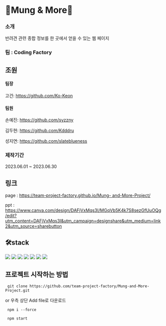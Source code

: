 # 🐶Mung & More🐶
### 소개 
반려견 관련 종합 정보를 한 곳에서 얻을 수 있는  웹 페이지
### 팀 : Coding Factory
## 조원
<h4>팀장</h4>   
<p>고건: <a href="https://github.com/Ko-Keon">https://github.com/Ko-Keon</a></p> 
<h4>팀원</h4> 
<p>손예진: <a href="https://github.com/syzzny">https://github.com/syzzny</a></p>
<p>김두현: <a href="https://github.com/Kdddru">https://github.com/Kdddru</a></p>
<p>성지연: <a href="https://github.com/slateblueness">https://github.com/slateblueness</a></p>


### 제작기간
2023.06.01 ~ 2023.06.30

## 링크 
<div>
<p>
  page : <a href="https://team-project-factory.github.io/Mung-and-More-Project/">https://team-project-factory.github.io/Mung-    and-More-Project/</a>
</p>
<p>ppt : <a href= "https://www.canva.com/design/DAFjVxMqs3I/MGqVb5K4k7S8sezGfUuOQg/edit?utm_content=DAFjVxMqs3I&utm_campaign=designshare&utm_medium=link2&utm_source=sharebutton">
  https://www.canva.com/design/DAFjVxMqs3I/MGqVb5K4k7S8sezGfUuOQg/edit?utm_content=DAFjVxMqs3I&utm_campaign=designshare&utm_medium=link2&utm_source=sharebutton
</a>
</p>
</div>

## 🛠stack
<p>
  <img src="https://img.shields.io/badge/React-61DAFB?style=flat&logo=React&logoColor=white"/>
  <img src="https://img.shields.io/badge/Javascript-F7DF1E?style=flat&logo=Javascript&logoColor=white"/>
  <img src="https://img.shields.io/badge/HTML5-E34F26?style=flat&logo=HTML5&logoColor=white"/>
  <img src="https://img.shields.io/badge/CSS3-1572B6?style=flat&logo=CSS3&logoColor=white"/>
  <img src="https://img.shields.io/badge/styled components-DB7093?style=flat&logo=styled-components&logoColor=white"/>
  <img src="https://img.shields.io/badge/Sass-CC6699?style=flat&logo=Sass&logoColor=white"/>
  <img src="https://img.shields.io/badge/github-181717?style=flat&logo=github&logoColor=white"/>
</p>

## 프로젝트 시작하는 방법
<pre><code> git clone https://github.com/team-project-factory/Mung-and-More-Project.git </code></pre>
or 우측 상단 Add file로 다운로드
<pre><code> npm i --force </code></pre>
<pre><code> npm start </code></pre>

